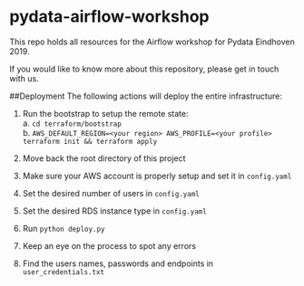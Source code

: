 # pydata-airflow-workshop

This repo holds all resources for the Airflow workshop for Pydata Eindhoven 2019.  

If you would like to know more about this repository, please get in touch with us. 

##Deployment
The following actions will deploy the entire infrastructure:
1. Run the bootstrap to setup the remote state:   
    a. `cd terraform/bootstrap`  
    b. `AWS_DEFAULT_REGION=<your region> AWS_PROFILE=<your profile> terraform init && terraform apply`     

1. Move back the root directory of this project
1. Make sure your AWS account is properly setup and set it in `config.yaml`
1. Set the desired number of users in `config.yaml`
1. Set the desired RDS instance type in `config.yaml`
1. Run `python deploy.py`
1. Keep an eye on the process to spot any errors
1. Find the users names, passwords and endpoints in `user_credentials.txt`